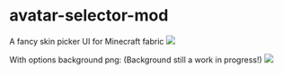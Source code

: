 # avatar-selector-mod
A fancy skin picker UI for Minecraft fabric
<img src="https://i.imgur.com/F3h8Cc5.png"/>




With options background png:
(Background still a work in progress!)
<img src="https://i.imgur.com/y8p4RXB.png"/>


